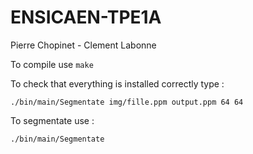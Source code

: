 # ENSICAEN-TPE1A
Pierre Chopinet - Clement Labonne 

To compile use  ```make```

To check that everything is installed correctly type : 

```shell
./bin/main/Segmentate img/fille.ppm output.ppm 64 64 
```

To segmentate use : 
```shell
./bin/main/Segmentate
```
